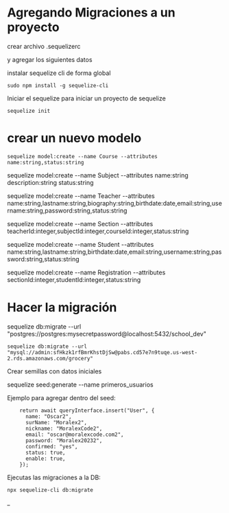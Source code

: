 # Agregando Migraciones a un proyecto

crear archivo .sequelizerc

y agregar los siguientes datos

instalar sequelize cli de forma global

```
sudo npm install -g sequelize-cli
```

Iniciar el sequelize para iniciar un proyecto de sequelize

```
sequelize init
```

# crear un nuevo modelo

```
sequelize model:create --name Course --attributes name:string,status:string
```

sequelize model:create --name Subject --attributes name:string description:string status:string

sequelize model:create --name Teacher --attributes name:string,lastname:string,biography:string,birthdate:date,email:string,username:string,password:string,status:string

sequelize model:create --name Section --attributes teacherId:integer,subjectId:integer,courseId:integer,status:string

sequelize model:create --name Student --attributes name:string,lastname:string,birthdate:date,email:string,username:string,password:string,status:string

sequelize model:create --name Registration --attributes sectionId:integer,studentId:integer,status:string

# Hacer la migración

sequelize db:migrate --url "postgres://postgres:mysecretpassword@localhost:5432/school_dev"

```
sequelize db:migrate --url "mysql://admin:sfHkzk1rfBmrKhstDjSw@pabs.cd57e7n9tuqe.us-west-2.rds.amazonaws.com/grocery"
```

Crear semillas con datos iniciales

sequelize seed:generate --name primeros_usuarios

Ejemplo para agregar dentro del seed:

```
    return await queryInterface.insert("User", {
      name: "Oscar2",
      surName: "Moralex2",
      nickname: "MoralexCode2",
      email: "oscar@moralexcode.com2",
      password: "Moralex20232",
      confirmed: "yes",
      status: true,
      enable: true,
    });
```

Ejecutas las migraciones a la DB:

```
npx sequelize-cli db:migrate
```

\_
